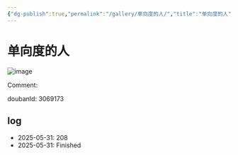 ```yaml
---
{"dg-publish":true,"permalink":"/gallery/单向度的人/","title":"单向度的人","created":"2025-06-25T14:18:45.015+08:00"}
---
```



# 单向度的人

![image](https://hiraeth-picbed.oss-cn-beijing.aliyuncs.com/20250531154554.webp)

Comment: 



doubanId: 3069173

## log

- 2025-05-31: 208
- 2025-05-31: Finished
